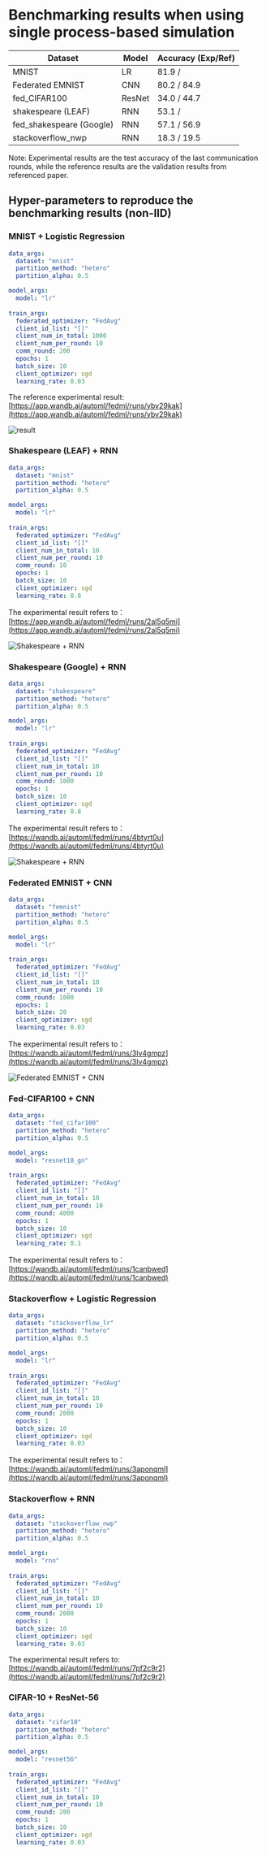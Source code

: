 # Benchmarking results when using single process-based simulation

| Dataset | Model | Accuracy (Exp/Ref)|
| ------- | ------ | ------- |
| MNIST | LR | 81.9 / |
| Federated EMNIST | CNN | 80.2 / 84.9 |
| fed_CIFAR100 | ResNet | 34.0 / 44.7|
| shakespeare (LEAF) | RNN | 53.1 /  |
| fed_shakespeare (Google) | RNN | 57.1 / 56.9 |
| stackoverflow_nwp | RNN | 18.3 / 19.5 |

Note: Experimental results are the test accuracy of the last communication rounds, while the reference results are the validation results from referenced paper.

## **Hyper-parameters to reproduce the benchmarking results (non-IID)**
### **MNIST + Logistic Regression**
```yaml
data_args:
  dataset: "mnist"
  partition_method: "hetero"
  partition_alpha: 0.5

model_args:
  model: "lr"
  
train_args:
  federated_optimizer: "FedAvg"
  client_id_list: "[]"
  client_num_in_total: 1000
  client_num_per_round: 10
  comm_round: 200
  epochs: 1
  batch_size: 10
  client_optimizer: sgd
  learning_rate: 0.03
``` 
The reference experimental result: [https://app.wandb.ai/automl/fedml/runs/ybv29kak](https://app.wandb.ai/automl/fedml/runs/ybv29kak)

<!-- <img src="./../../_static/image/result_mnist_lr.png" alt="MNIST + Logistic Regressio"  /> -->
![result](../../_static/image/result_mnist_lr.png)

### **Shakespeare (LEAF) + RNN**
```yaml
data_args:
  dataset: "mnist"
  partition_method: "hetero"
  partition_alpha: 0.5

model_args:
  model: "lr"
  
train_args:
  federated_optimizer: "FedAvg"
  client_id_list: "[]"
  client_num_in_total: 10
  client_num_per_round: 10
  comm_round: 10
  epochs: 1
  batch_size: 10
  client_optimizer: sgd
  learning_rate: 0.8
``` 

The experimental result refers to：[https://app.wandb.ai/automl/fedml/runs/2al5q5mi](https://app.wandb.ai/automl/fedml/runs/2al5q5mi)

<img src="./../../_static/image/result_sp_rnn.png" alt="Shakespeare + RNN"  />

### **Shakespeare (Google) + RNN**
```yaml
data_args:
  dataset: "shakespeare"
  partition_method: "hetero"
  partition_alpha: 0.5

model_args:
  model: "lr"
  
train_args:
  federated_optimizer: "FedAvg"
  client_id_list: "[]"
  client_num_in_total: 10
  client_num_per_round: 10
  comm_round: 1000
  epochs: 1
  batch_size: 10
  client_optimizer: sgd
  learning_rate: 0.8
``` 

The experimental result refers to：[https://wandb.ai/automl/fedml/runs/4btyrt0u](https://wandb.ai/automl/fedml/runs/4btyrt0u)

<img src="./../../_static/image/result_sp_google_rnn.png" alt="Shakespeare + RNN"  />

### **Federated EMNIST + CNN**
```yaml
data_args:
  dataset: "femnist"
  partition_method: "hetero"
  partition_alpha: 0.5

model_args:
  model: "lr"
  
train_args:
  federated_optimizer: "FedAvg"
  client_id_list: "[]"
  client_num_in_total: 10
  client_num_per_round: 10
  comm_round: 1000
  epochs: 1
  batch_size: 20
  client_optimizer: sgd
  learning_rate: 0.03
```

The experimental result refers to：[https://wandb.ai/automl/fedml/runs/3lv4gmpz](https://wandb.ai/automl/fedml/runs/3lv4gmpz)

<img src="./../../_static/image/result_femnist_cnn.png" alt="Federated EMNIST + CNN"  />

### **Fed-CIFAR100 + CNN**
```yaml
data_args:
  dataset: "fed_cifar100"
  partition_method: "hetero"
  partition_alpha: 0.5

model_args:
  model: "resnet18_gn"
  
train_args:
  federated_optimizer: "FedAvg"
  client_id_list: "[]"
  client_num_in_total: 10
  client_num_per_round: 10
  comm_round: 4000
  epochs: 1
  batch_size: 10
  client_optimizer: sgd
  learning_rate: 0.1
```

The experimental result refers to：[https://wandb.ai/automl/fedml/runs/1canbwed](https://wandb.ai/automl/fedml/runs/1canbwed)

### **Stackoverflow + Logistic Regression**

```yaml
data_args:
  dataset: "stackoverflow_lr"
  partition_method: "hetero"
  partition_alpha: 0.5

model_args:
  model: "lr"
  
train_args:
  federated_optimizer: "FedAvg"
  client_id_list: "[]"
  client_num_in_total: 10
  client_num_per_round: 10
  comm_round: 2000
  epochs: 1
  batch_size: 10
  client_optimizer: sgd
  learning_rate: 0.03
```
The experimental result refers to：[https://wandb.ai/automl/fedml/runs/3aponqml](https://wandb.ai/automl/fedml/runs/3aponqml)

### **Stackoverflow + RNN**

```yaml
data_args:
  dataset: "stackoverflow_nwp"
  partition_method: "hetero"
  partition_alpha: 0.5

model_args:
  model: "rnn"
  
train_args:
  federated_optimizer: "FedAvg"
  client_id_list: "[]"
  client_num_in_total: 10
  client_num_per_round: 10
  comm_round: 2000
  epochs: 1
  batch_size: 10
  client_optimizer: sgd
  learning_rate: 0.03
```
The experimental result refers to: [https://wandb.ai/automl/fedml/runs/7pf2c9r2](https://wandb.ai/automl/fedml/runs/7pf2c9r2)

### **CIFAR-10 + ResNet-56**

```yaml
data_args:
  dataset: "cifar10"
  partition_method: "hetero"
  partition_alpha: 0.5

model_args:
  model: "resnet56"
  
train_args:
  federated_optimizer: "FedAvg"
  client_id_list: "[]"
  client_num_in_total: 10
  client_num_per_round: 10
  comm_round: 200
  epochs: 1
  batch_size: 10
  client_optimizer: sgd
  learning_rate: 0.03
```